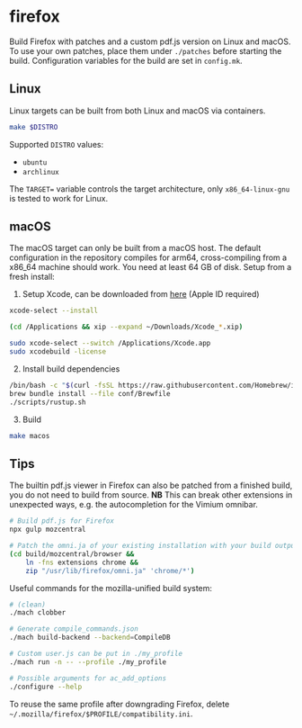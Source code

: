 # firefox
Build Firefox with patches and a custom pdf.js version on Linux and macOS. To
use your own patches, place them under `./patches` before starting the build.
Configuration variables for the build are set in `config.mk`.

## Linux
Linux targets can be built from both Linux and macOS via containers.

```bash
make $DISTRO
```

Supported `DISTRO` values:
* `ubuntu`
* `archlinux`

The `TARGET=` variable controls the target architecture, only
`x86_64-linux-gnu` is tested to work for Linux.

## macOS
The macOS target can only be built from a macOS host. The default configuration
in the repository compiles for arm64, cross-compiling from a x86_64 machine
should work. You need at least 64 GB of disk. Setup from a fresh install:

1. Setup Xcode, can be downloaded from
   [here](https://xcodereleases.com/) (Apple ID required)
```bash
xcode-select --install

(cd /Applications && xip --expand ~/Downloads/Xcode_*.xip)

sudo xcode-select --switch /Applications/Xcode.app
sudo xcodebuild -license
```

2. Install build dependencies
```bash
/bin/bash -c "$(curl -fsSL https://raw.githubusercontent.com/Homebrew/install/HEAD/install.sh)"
brew bundle install --file conf/Brewfile
./scripts/rustup.sh
```

3. Build
```bash
make macos
```

## Tips
The builtin pdf.js viewer in Firefox can also be patched from a finished build,
you do not need to build from source.
**NB** This can break other extensions in unexpected ways, e.g. the
autocompletion for the Vimium omnibar.

```bash
# Build pdf.js for Firefox
npx gulp mozcentral

# Patch the omni.ja of your existing installation with your build output
(cd build/mozcentral/browser &&
    ln -fns extensions chrome &&
    zip "/usr/lib/firefox/omni.ja" 'chrome/*')
```

Useful commands for the mozilla-unified build system:
```bash
# (clean)
./mach clobber

# Generate compile_commands.json
./mach build-backend --backend=CompileDB

# Custom user.js can be put in ./my_profile
./mach run -n -- --profile ./my_profile

# Possible arguments for ac_add_options
./configure --help
```

To reuse the same profile after downgrading Firefox, delete
`~/.mozilla/firefox/$PROFILE/compatibility.ini`.
